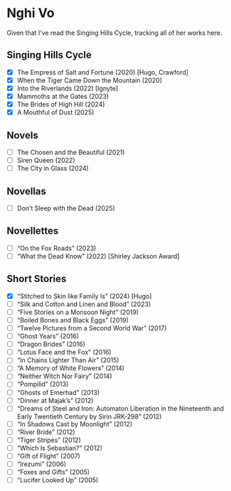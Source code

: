 # Nghi Vo

Given that I’ve read the Singing Hills Cycle, tracking all of her works here.

## Singing Hills Cycle
- [x] The Empress of Salt and Fortune (2020) [Hugo, Crawford]
- [x] When the Tiger Came Down the Mountain (2020)
- [x] Into the Riverlands (2022) [Ignyte]
- [x] Mammoths at the Gates (2023)
- [x] The Brides of High Hill (2024)
- [x] A Mouthful of Dust (2025)

## Novels
- [ ] The Chosen and the Beautiful (2021)
- [ ] Siren Queen (2022)
- [ ] The City in Glass (2024)

## Novellas
- [ ] Don’t Sleep with the Dead (2025)

## Novellettes
- [ ] “On the Fox Roads” (2023)
- [ ] “What the Dead Know” (2022) [Shirley Jackson Award]

## Short Stories
- [x] “Stitched to Skin like Family Is” (2024) [Hugo]
- [ ] “Silk and Cotton and Linen and Blood” (2023)
- [ ] “Five Stories on a Monsoon Night” (2019)
- [ ] “Boiled Bones and Black Eggs” (2019)
- [ ] “Twelve Pictures from a Second World War” (2017)
- [ ] “Ghost Years” (2016)
- [ ] “Dragon Brides” (2016)
- [ ] “Lotus Face and the Fox” (2016)
- [ ] “In Chains Lighter Than Air” (2015)
- [ ] “A Memory of White Flowers” (2014)
- [ ] “Neither Witch Nor Fairy” (2014)
- [ ] “Pompilid” (2013)
- [ ] “Ghosts of Emerhad” (2013)
- [ ] “Dinner at Majak’s” (2012)
- [ ] “Dreams of Steel and Iron: Automaton Liberation in the Nineteenth and Early Twentieth Century by Sirin JRK-298” (2012)
- [ ] “In Shadows Cast by Moonlight” (2012)
- [ ] “River Bride” (2012)
- [ ] “Tiger Stripes” (2012)
- [ ] “Which Is Sebastian?” (2012)
- [ ] “Gift of Flight” (2007)
- [ ] “Irezumi” (2006)
- [ ] “Foxes and Gifts” (2005)
- [ ] “Lucifer Looked Up” (2005)
